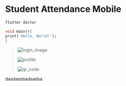 # Student Attendance Mobile


```bash
flutter doctor
```


```dart
void main(){
print('Hello, World!');
}
```
>

>![login_image](https://user-images.githubusercontent.com/96818454/201980961-bafa84e9-f6fb-476b-9df4-0db5f683cdac.png)

>![profile](https://user-images.githubusercontent.com/96818454/201980972-fb2de212-6b37-4af9-9365-c3a9992f51f8.png)

>![qr_code](https://user-images.githubusercontent.com/96818454/201980973-ef29a7de-3cd5-4b58-85fa-f185b59dff86.gif)


dasdasdsadsadsa
